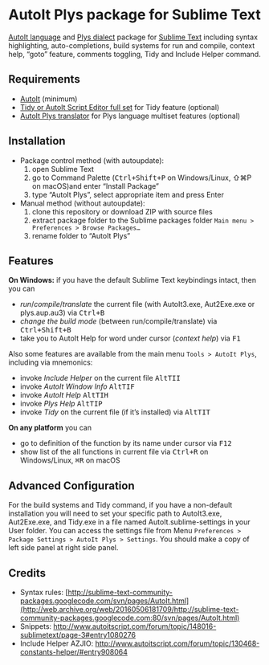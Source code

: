 # AutoIt Plys package for Sublime Text
[AutoIt language](https://www.autoitscript.com/site/autoit/) and [Plys dialect](https://github.com/NSUSpray/Plys) package for [Sublime Text](https://www.sublimetext.com/) including syntax highlighting, auto-completions, build systems for run and compile, context help, “goto” feature, comments toggling, Tidy and Include Helper command.

## Requirements
* [AutoIt](https://www.autoitscript.com/site/autoit/downloads/) (minimum)
* [Tidy or AutoIt Script Editor full set](https://www.autoitscript.com/site/autoit-script-editor/downloads/) for Tidy feature (optional)
* [AutoIt Plys translator](https://github.com/NSUSpray/Plys) for Plys language multiset features (optional)

## Installation
* Package control method (with autoupdate):
	1. open Sublime Text
	1. go to Command Palette (<kbd>Ctrl+Shift+P</kbd> on Windows/Linux, ⇧⌘P on macOS)and enter “Install Package”
	1. type “AutoIt Plys”, select appropriate item and press Enter
* Manual method (without autoupdate):
	1. clone this repository or download ZIP with source files
	1. extract package folder to the Sublime packages folder `Main menu > Preferences > Browse Packages…`
	1. rename folder to “AutoIt Plys”

## Features
**On Windows:** if you have the default Sublime Text keybindings intact, then you can

* *run*/*compile*/*translate* the current file (with AutoIt3.exe, Aut2Exe.exe or plys.aup.au3) via <kbd>Ctrl+B</kbd>
* *change the build mode* (between run/compile/translate) via <kbd>Ctrl+Shift+B</kbd>
* take you to AutoIt Help for word under cursor (*context help*) via <kbd>F1</kbd>

Also some features are available from the main menu `Tools > AutoIt Plys`, including via mnemonics:

* invoke *Include Helper* on the current file <kbd>Alt</kbd><kbd>T</kbd><kbd>I</kbd><kbd>I</kbd>
* invoke *AutoIt Window Info* <kbd>Alt</kbd><kbd>T</kbd><kbd>I</kbd><kbd>F</kbd>
* invoke *AutoIt Help* <kbd>Alt</kbd><kbd>T</kbd><kbd>I</kbd><kbd>H</kbd>
* invoke *Plys Help* <kbd>Alt</kbd><kbd>T</kbd><kbd>I</kbd><kbd>P</kbd>
* invoke *Tidy* on the current file (if it’s installed) via <kbd>Alt</kbd><kbd>T</kbd><kbd>I</kbd><kbd>T</kbd>

**On any platform** you can

* go to definition of the function by its name under cursor via <kbd>F12</kbd>
* show list of the all functions in current file via <kbd>Ctrl+R</kbd> on Windows/Linux, <kbd>⌘R</kbd> on macOS

## Advanced Configuration
For the build systems and Tidy command, if you have a non-default installation you will need to set your specific path to AutoIt3.exe, Aut2Exe.exe, and Tidy.exe in a file named AutoIt.sublime-settings in your User folder. You can access the settings file from Menu `Preferences > Package Settings > AutoIt Plys > Settings`. You should make a copy of left side panel at right side panel.

## Credits
* Syntax rules: [http://sublime-text-community-packages.googlecode.com/svn/pages/AutoIt.html](http://web.archive.org/web/20160506181709/http://sublime-text-community-packages.googlecode.com:80/svn/pages/AutoIt.html)
* Snippets: http://www.autoitscript.com/forum/topic/148016-sublimetext/page-3#entry1080276
* Include Helper AZJIO: http://www.autoitscript.com/forum/topic/130468-constants-helper/#entry908064
